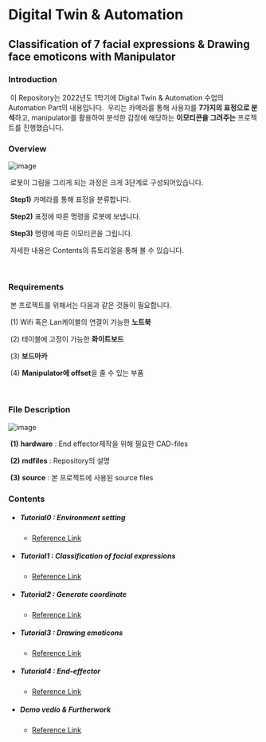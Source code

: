

# Digital Twin & Automation
## Classification of 7 facial expressions & Drawing face emoticons with Manipulator

### Introduction
​	 이 Repository는 2022년도 1학기에 Digital Twin & Automation 수업의 Automation Part의 내용입니다.
​	 우리는 카메라를 통해 사용자를 **7가지의 표정으로 분석**하고, manipulator를 활용하여 분석한 감정에 해당하는 **이모티콘을 그려주는** 프로젝트를 진행했습니다.


### Overview
![image](https://user-images.githubusercontent.com/84506968/176113683-1203b68f-0ffd-4453-8deb-4568e05cae64.png)

 ​	로봇이 그림을 그리게 되는 과정은 크게 3단계로 구성되어있습니다.

 ​	**Step1)** 카메라를 통해 표정을 분류합니다.

 ​	**Step2)** 표정에 따른 명령을 로봇에 보냅니다.

 ​	**Step3)** 명령에 따른 이모티콘을 그립니다.

 ​	자세한 내용은 Contents의 튜토리얼을 통해 볼 수 있습니다.

<br/>

### Requirements
​	본 프로젝트를 위해서는 다음과 같은 것들이 필요합니다.

​	(1) Wifi 혹은 Lan케이블의 연결이 가능한 **노트북**

​	(2) 테이블에 고정이 가능한 **화이트보드**

​	(3) **보드마카**

​	(4) **Manipulator에 offset**을 줄 수 있는 부품 

<br/>

### File Description

![image](https://user-images.githubusercontent.com/84506968/176116697-aed4abe5-020c-4aaf-9a3e-ae9c0b08745f.png)

​	**(1)** **hardware** : End effector제작을 위해 필요한 CAD-files

​	**(2)** **mdfiles** : Repository의 설명

​	 **(3)** **source** : 본 프로젝트에 사용된 source files


### Contents
- ##### Tutorial0 : Environment setting
  * [Reference Link](https://github.com/jw-park-980508/Digital-Twin-Automation/blob/main/Automation/mdfiles/Tutorial0_EnvironmentSetting.md)
- ##### Tutorial1 : Classification of facial expressions
  * [Reference Link](https://github.com/jw-park-980508/Digital-Twin-Automation/blob/main/Automation/mdfiles/Tutorial1_ClassificationofFacialExpressions.md)
* ##### Tutorial2 : Generate coordinate
  * [Reference Link](https://github.com/jw-park-980508/Digital-Twin-Automation/blob/main/Automation/mdfiles/Tutorial2_GenerateCoordinate.md)
* ##### Tutorial3 : Drawing emoticons
  * [Reference Link](https://github.com/jw-park-980508/Digital-Twin-Automation/blob/main/Automation/mdfiles/Tutorial3_Drawing%20emoticons.md)
* ##### Tutorial4 : End-effector
  * [Reference Link](https://github.com/jw-park-980508/Digital-Twin-Automation/blob/main/Automation/mdfiles/Tutorial4_EndEffector.md)
* ##### Demo vedio & Furtherwork
  * [Reference Link](https://github.com/jw-park-980508/Digital-Twin-Automation/blob/main/Automation/mdfiles/DemoVideo_FutureWork.md)
